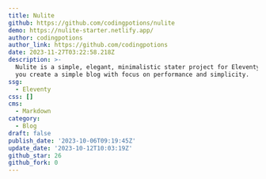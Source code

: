 ```yaml
---
title: Nulite
github: https://github.com/codingpotions/nulite
demo: https://nulite-starter.netlify.app/
author: codingpotions
author_link: https://github.com/codingpotions
date: 2023-11-27T03:22:58.218Z
description: >-
  Nulite is a simple, elegant, minimalistic stater project for Eleventy to help
  you create a simple blog with focus on performance and simplicity.
ssg:
  - Eleventy
css: []
cms:
  - Markdown
category:
  - Blog
draft: false
publish_date: '2023-10-06T09:19:45Z'
update_date: '2023-10-12T10:03:19Z'
github_star: 26
github_fork: 0
---
```

